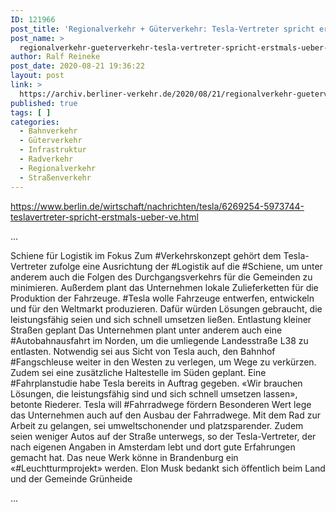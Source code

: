 ```yaml
---
ID: 121966
post_title: 'Regionalverkehr + Güterverkehr: Tesla-Vertreter spricht erstmals über Verkehrskonzept Bahnhofsverlegung, separate Autobahnausfahrten, mehr Radfahrwege:, aus berlin.de'
post_name: >
  regionalverkehr-gueterverkehr-tesla-vertreter-spricht-erstmals-ueber-verkehrskonzept-bahnhofsverlegung-separate-autobahnausfahrten-mehr-radfahrwege-aus-berlin-de
author: Ralf Reineke
post_date: 2020-08-21 19:36:22
layout: post
link: >
  https://archiv.berliner-verkehr.de/2020/08/21/regionalverkehr-gueterverkehr-tesla-vertreter-spricht-erstmals-ueber-verkehrskonzept-bahnhofsverlegung-separate-autobahnausfahrten-mehr-radfahrwege-aus-berlin-de/
published: true
tags: [ ]
categories:
  - Bahnverkehr
  - Güterverkehr
  - Infrastruktur
  - Radverkehr
  - Regionalverkehr
  - Straßenverkehr
---
```

https://www.berlin.de/wirtschaft/nachrichten/tesla/6269254-5973744-teslavertreter-spricht-erstmals-ueber-ve.html

...

Schiene für Logistik im Fokus
Zum #Verkehrskonzept gehört dem Tesla-Vertreter zufolge eine Ausrichtung der #Logistik auf die #Schiene, um unter anderem auch die Folgen des Durchgangsverkehrs für die Gemeinden zu minimieren. Außerdem plant das Unternehmen lokale Zulieferketten für die Produktion der Fahrzeuge. #Tesla wolle Fahrzeuge entwerfen, entwickeln und für den Weltmarkt produzieren. Dafür würden Lösungen gebraucht, die leistungsfähig seien und sich schnell umsetzen ließen.
Entlastung kleiner Straßen geplant
Das Unternehmen plant unter anderem auch eine #Autobahnausfahrt im Norden, um die umliegende Landesstraße L38 zu entlasten. Notwendig sei aus Sicht von Tesla auch, den Bahnhof #Fangschleuse weiter in den Westen zu verlegen, um Wege zu verkürzen. Zudem sei eine zusätzliche Haltestelle im Süden geplant. Eine #Fahrplanstudie habe Tesla bereits in Auftrag gegeben. «Wir brauchen Lösungen, die leistungsfähig sind und sich schnell umsetzen lassen», betonte Riederer.
Tesla will #Fahrradwege fördern
Besonderen Wert lege das Unternehmen auch auf den Ausbau der Fahrradwege. Mit dem Rad zur Arbeit zu gelangen, sei umweltschonender und platzsparender. Zudem seien weniger Autos auf der Straße unterwegs, so der Tesla-Vertreter, der nach eigenen Angaben in Amsterdam lebt und dort gute Erfahrungen gemacht hat. Das neue Werk könne in Brandenburg ein «#Leuchtturmprojekt» werden.
Elon Musk bedankt sich öffentlich beim Land und der Gemeinde Grünheide

...
